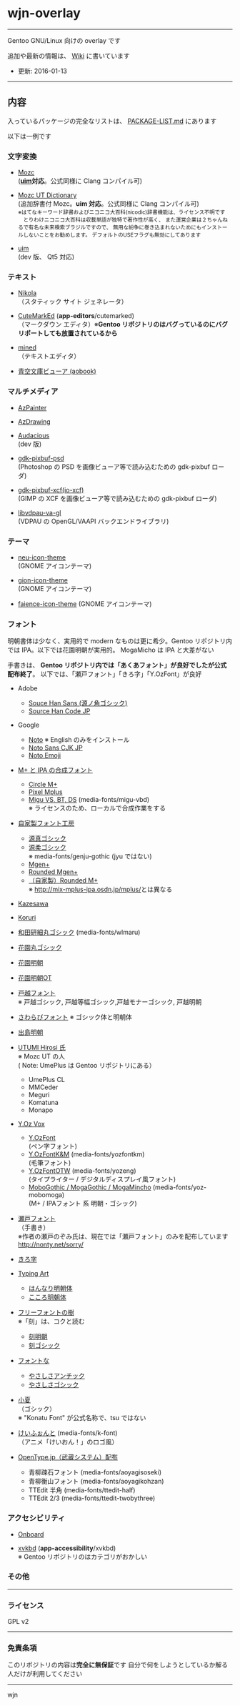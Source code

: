 # wjn-overlay
----

Gentoo GNU/Linux 向けの overlay です

追加や最新の情報は、 [Wiki](https://bitbucket.org/wjn/wjn-overlay/wiki/) に書いています

- 更新: 2016-01-13

----

## 内容

入っているパッケージの完全なリストは、 [PACKAGE-LIST.md](PACKAGE-LIST.md) にあります

以下は一例です

### 文字変換
    
- [Mozc](https://code.google.com/p/mozc/)  
    (**[uim](https://code.google.com/p/uim/)対応**。公式同様に Clang コンパイル可)  
    
- [Mozc UT Dictionary](http://www.geocities.jp/ep3797/mozc_01.html)  
    (追加辞書付 Mozc。**uim 対応**。公式同様に Clang コンパイル可)  
    <small>※はてなキーワード辞書およびニコニコ大百科(nicodic)辞書機能は、ライセンス不明です  
    　とりわけニコニコ大百科は収載単語が独特で著作性が高く、
    また運営企業は２ちゃんねるで有名な未来検索ブラジルですので、
    無用な紛争に巻き込まれないためにもインストールしないことをお勧めします。
    デフォルトのUSEフラグも無効にしてあります</small>  

- [uim](http://code.google.com/p/uim/)  
    (dev 版、 Qt5 対応)

### テキスト

- [Nikola](http://getnikola.com/)  
  （スタティック サイト ジェネレータ）

- [CuteMarkEd](https://cloose.github.io/CuteMarkEd/)
   (**app-editors**/cutemarked)  
  （マークダウン エディタ）※**Gentoo リポジトリのはバグっているのにバグリポートしても放置されているから**

- [mined](http://towo.net/mined/)  
  （テキストエディタ）

- [青空文庫ビューア (aobook)](http://azsky2.html.xdomain.jp/linux/aobook/index.html)

### マルチメディア

- [AzPainter](http://azsky2.html.xdomain.jp/linux/azpainter/index.html)
- [AzDrawing](http://azsky2.html.xdomain.jp/linux/azdrawing/index.html)

- [Audacious](http://audacious-media-player.org/)  
    (dev 版)
    
- [gdk-pixbuf-psd](http://cgit.sukimashita.com/gdk-pixbuf-psd.git/)  
    (Photoshop の PSD を画像ビューア等で読み込むための gdk-pixbuf ローダ)

- [gdk-pixbuf-xcf(io-xcf)](https://gitorious.org/xcf-pixbuf-loader)  
    (GIMP の XCF を画像ビューア等で読み込むための gdk-pixbuf ローダ)  
    
- [libvdpau-va-gl](https://github.com/i-rinat/libvdpau-va-gl)  
    (VDPAU の OpenGL/VAAPI バックエンドライブラリ)  

### テーマ

- [neu-icon-theme](http://www.silvestre.com.ar/)  
    (GNOME アイコンテーマ)
- [gion-icon-theme](http://www.silvestre.com.ar/)  
    (GNOME アイコンテーマ)

- [faience-icon-theme](http://tiheum.deviantart.com/art/Faience-icon-theme-255099649)
    (GNOME アイコンテーマ)

### フォント

明朝書体は少なく、実用的で modern なものは更に希少。Gentoo リポジトリ内では IPA。以下では花園明朝が実用的。
MogaMicho は IPA と大差がない

手書きは、 **Gentoo リポジトリ内では「あくあフォント」が良好でしたが公式配布終了**。
以下では、「瀬戸フォント」「きろ字」「Y.OzFont」が良好

- Adobe
    + [Souce Han Sans (源ノ角ゴシック)](https://github.com/adobe-fonts/source-han-sans)
    + [Source Han Code JP](https://github.com/adobe-fonts/source-han-code-jp)

- Google
    + [Noto](https://github.com/googlei18n/noto-fonts)
      ※ English のみをインストール
    + [Noto Sans CJK JP](https://github.com/googlei18n/noto-cjk)
    + [Noto Emoji](https://github.com/googlei18n/noto-emoji)

- [M+ と IPA の合成フォント](http://mix-mplus-ipa.osdn.jp/)
    + [Circle M+](http://mix-mplus-ipa.osdn.jp/mplus/)
    + [Pixel Mplus](http://mix-mplus-ipa.osdn.jp/mplus/)
    + [Migu VS, BT, DS](http://mix-mplus-ipa.osdn.jp/migu/)
      (media-fonts/migu-vbd)  
      ※ ライセンスのため、ローカルで合成作業をする

- [自家製フォント工房](http://jikasei.me/font/)
    + [源真ゴシック](http://jikasei.me/font/genshin/)
    + [源柔ゴシック](http://jikasei.me/font/genjyuu/)  
      ※ media-fonts/genju-gothic (jyu ではない)
    + [Mgen+](http://jikasei.me/font/mgenplus/)
    + [Rounded Mgen+](http://jikasei.me/font/rounded-mgenplus/)
    + [（自家製）Rounded M+](http://jikasei.me/font/rounded-mplus/)  
    ※ <http://mix-mplus-ipa.osdn.jp/mplus/>とは異なる

- [Kazesawa](https://github.com/kazesawa/kazesawa)

- [Koruri](http://koruri.lindwurm.biz/)

- [和田研細丸ゴシック](https://osdn.jp/projects/jis2004/)
  (media-fonts/wlmaru)

- [花園丸ゴシック](http://www.mars.dti.ne.jp/glyph/fonts.html)

- [花園明朝](http://fonts.jp/hanazono/)

- [花園明朝OT](http://shiromoji.net/font/HanaMinOT/)

- [戸越フォント](http://togoshi-font.osdn.jp/)  
  ※ 戸越ゴシック, 戸越等幅ゴシック,戸越モナーゴシック, 戸越明朝

- [さわらびフォント](https://osdn.jp/projects/sawarabi-fonts/)
  ※ ゴシック体と明朝体

- [出島明朝](https://code.google.com/p/dejima-fonts/)

- [UTUMI Hirosi 氏](http://www.geocities.jp/ep3797/modified_fonts_01.html)  
  ※ Mozc UT の人  
  ( Note: UmePlus は Gentoo リポジトリにある）
    + UmePlus CL
    + MMCeder
    + Meguri
    + Komatuna
    + Monapo

- [Y.Oz Vox](http://yozvox.web.fc2.com/)
    + [Y.OzFont](http://yozvox.web.fc2.com/82A882B782B782DF8374834883938367.html)  
      (ペン字フォント)
    + [Y.OzFontK&M](http://yozvox.web.fc2.com/82A882B782B782DF8374834883938367.html)
      (media-fonts/yozfontkm)  
      (毛筆フォント)  
    + [Y.OzFontOTW](http://yozvox.web.fc2.com/82A882B782B782DF8374834883938367.html)
      (media-fonts/yozeng)  
      (タイプライター / デジタルディスプレイ風フォント)  
    + [MoboGothic / MogaGothic / MogaMincho](http://yozvox.web.fc2.com/82A882B782B782DF8374834883938367.html)
    (media-fonts/yoz-mobomoga)  
      (M+ / IPAフォント 系 明朝・ゴシック)  

- [瀬戸フォント](http://setofont.sourceforge.jp/)  
  （手書き）  
  ※作者の瀬戸のぞみ氏は、現在では「瀬戸フォント」のみを配布しています <http://nonty.net/sorry/>

- [きろ字](http://www.ez0.net/distribution/font/kiloji/)

- [Typing Art](http://typingart.net/)
    + [はんなり明朝体](http://typingart.net/?p=44)
    + [こころ明朝体](http://typingart.net/?p=46)

- [フリーフォントの樹](http://freefonts.jp/index.html)  
  ※「刻」は、コクと読む
    + [刻明朝](http://freefonts.jp/font-koku-min.html)
    + [刻ゴシック](http://freefonts.jp/font-koku-go.html)

- [フォントな](http://www.fontna.com/)
    + [やさしさアンチック](http://www.fontna.com/blog/1122/)
    + [やさしさゴシック](http://www.fontna.com/blog/379/)

- [小夏](http://www.masuseki.com/?u=be/konatu.htm)  
  （ゴシック）  
  ※ "Konatu Font" が公式名称で、tsu ではない

- [けいふぉんと](http://font.sumomo.ne.jp/font_1.html) (media-fonts/k-font)  
  （アニメ「けいおん！」のロゴ風）

- [OpenType.jp（武蔵システム）配布](http://opentype.jp/freemouhitufont.htm)
    + 青柳疎石フォント (media-fonts/aoyagisoseki)
    + 青柳衡山フォント (media-fonts/aoyagikohzan)
    + TTEdit 半角 (media-fonts/ttedit-half)
    + TTEdit 2/3 (media-fonts/ttedit-twobythree)

### アクセシビリティ

- [Onboard](https://launchpad.net/onboard)

- [xvkbd](http://homepage3.nifty.com/tsato/xvkbd/)
  (**app-accessibility**/xvkbd)  
  ※ Gentoo リポジトリのはカテゴリがおかしい

### その他

----
### ライセンス

GPL v2

----
### 免責条項

このリポジトリの内容は**完全に無保証**です
自分で何をしようとしているか解る人だけが利用してください

----
wjn
